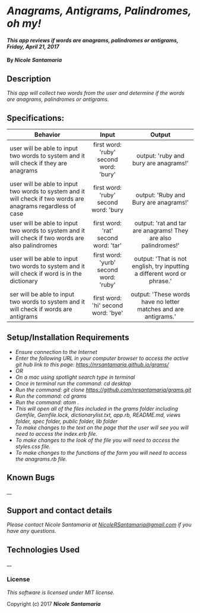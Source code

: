 # _Anagrams, Antigrams, Palindromes, oh my!_

#### _This app reviews if words are anagrams, palindromes or antigrams, Friday, April 21, 2017_

#### By _**Nicole Santamaria**_

## Description

_This app will collect two words from the user and determine if the words are anagrams, palindromes or antigrams._

## Specifications:

| Behavior |  Input   |  Output  |
|----------|:--------:|:--------:|
|user will be able to input two words to system and it will check if they are anagrams|first word: 'ruby' second word: 'bury'|output: 'ruby and bury are anagrams!'|
|user will be able to input two words to system and it will check if two words are anagrams regardless of case |first word: 'ruby' second word: 'bury|output: 'Ruby and Bury are anagrams!'|
|user will be able to input two words to system and it will check if two words are also palindromes|first word: 'rat' second word: 'tar'|output: 'rat and tar are anagrams! They are also palindromes!'|
|user will be able to input two words to system and it will check if word is in the dictionary|first word: 'yurb' second word: 'ruby'|output: 'That is not english, try inputting a different word or phrase.'|
|ser will be able to input two words to system and it will check if words are antigrams|first word: 'hi' second word: 'bye'|output: 'These words have no letter matches and are antigrams.'|


## Setup/Installation Requirements

* _Ensure connection to the Internet_
* _Enter the following URL in your computer browser to access the active git hub link to this page: https://nrsantamaria.github.io/grams/_
* _OR_
* _On a mac using spotlight search type in terminal_
* _Once in terminal run the command: cd desktop_
* _Run the command: git clone https://github.com/nrsantamaria/grams.git_
* _Run the command: cd grams_
* _Run the command: atom ._
* _This will open all of the files included in the grams folder including Gemfile, Gemfile.lock, dictionarylist.txt, app.rb, README.md, views folder, spec folder, public folder, lib folder_
* _To make changes to the text on the page that the user will see you will need to access the index.erb file._
* _To make changes to the look of the file you will need to access the styles.css file._
* _To make changes to the functions of the form you will need to access the anagrams.rb file._

## Known Bugs

__

## Support and contact details

_Please contact Nicole Santamaria at NicoleRSantamaria@gmail.com if you have any questions._

## Technologies Used

__

### License

*This software is licensed under MIT license.*

Copyright (c) 2017 **_Nicole Santamaria_**
